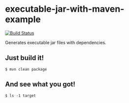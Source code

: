 # executable-jar-with-maven-example

[![Build Status](https://travis-ci.org/jinahya/executable-jar-with-maven-example.svg?branch=develop)](https://travis-ci.org/jinahya/executable-jar-with-maven-example)

Generates executable jar files with dependencies.

## Just build it!
```
$ mvn clean package
```

## And see what you got!
```
$ ls -1 target
```
